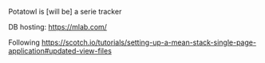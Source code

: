 Potatowl is [will be] a serie tracker

DB hosting: https://mlab.com/

Following
https://scotch.io/tutorials/setting-up-a-mean-stack-single-page-application#updated-view-files
